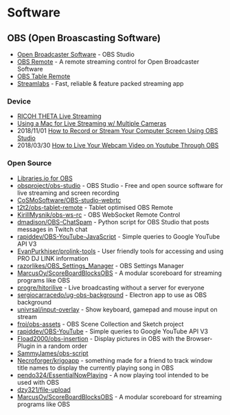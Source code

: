 # Software

## OBS (Open Broascasting Software)
- [Open Broadcaster Software](https://obsproject.com/) - OBS Studio
- [OBS Remote](http://www.obsremote.com/) - A remote streaming control for Open Broadcaster Software
- [OBS Table Remote](http://t2t2.github.io/obs-tablet-remote/)
- [Streamlabs](https://streamlabs.com/) - Fast, reliable & feature packed streaming app


### Device
- [RICOH THETA Live Streaming](http://theta360.guide/community-document/live-streaming.html)
- [Using a Mac for Live Streaming w/ Multiple Cameras](https://www.broadfield.com/news/using-a-mac-for-live-streaming-w-multiple-cameras/)
- 2018/11/01 [How to Record or Stream Your Computer Screen Using OBS Studio](https://www.makeuseof.com/tag/record-screen-stream-online-obs/)
- 2018/03/30 [How to Live Your Webcam Video on Youtube Through OBS](https://www.oodlestechnologies.com/blogs/How-to-Live-Your-Webcam-Video-on-Youtube-Through-OBS)


### Open Source
- [Libraries.io for OBS](https://libraries.io/github/search?keywords=obs)
- [obsproject/obs-studio](https://github.com/obsproject/obs-studio) - OBS Studio - Free and open source software for live streaming and screen recording
- [CoSMoSoftware/OBS-studio-webrtc](https://github.com/CoSMoSoftware/OBS-studio-webrtc)
- [t2t2/obs-tablet-remote](https://github.com/t2t2/obs-tablet-remote) - Tablet optimised OBS Remote
- [KirillMysnik/obs-ws-rc](https://github.com/KirillMysnik/obs-ws-rc) - OBS WebSocket Remote Control
- [dmadison/OBS-ChatSpam](https://github.com/dmadison/OBS-ChatSpam) - Python script for OBS Studio that posts messages in Twitch chat 
- [rapiddev/OBS-YouTube-JavaScript](https://github.com/rapiddev/OBS-YouTube-JavaScript) - Simple queries to Google YouTube API V3
- [EvanPurkhiser/prolink-tools](https://github.com/EvanPurkhiser/prolink-tools) - User friendly tools for accessing and using PRO DJ LINK information
- [razorlikes/OBS_Settings_Manager](https://github.com/razorlikes/OBS_Settings_Manager) - OBS Settings Manager
- [MarcusOy/ScoreBoardBlocksOBS](https://github.com/MarcusOy/ScoreBoardBlocksOBS) - A modular scoreboard for streaming programs like OBS
- [progre/hitorilive](https://github.com/progre/hitorilive) - Live broadcasting without a server for everyone
- [sergiocarracedo/ug-obs-background](https://github.com/sergiocarracedo/ug-obs-background) - Electron app to use as OBS background
- [univrsal/input-overlay](https://github.com/univrsal/input-overlay) - Show keyboard, gamepad and mouse input on stream
- [froi/obs-assets](https://github.com/froi/obs-assets) - OBS Scene Collection and Sketch project
- [rapiddev/OBS-YouTube](https://github.com/rapiddev/OBS-YouTube) - Simple queries to Google YouTube API V3
- [Fload2000/obs-insertion](https://github.com/Fload2000/obs-insertion) - Display pictures in OBS with the Browser-Plugin in a random order
- [SammyJames/obs-script](https://github.com/SammyJames/obs-script) 
- [Necroforger/krigoapp](https://github.com/Necroforger/krigoapp) - something made for a friend to track window title names to display the currently playing song in OBS
- [pendo324/EssentialNowPlaying](https://github.com/pendo324/EssentialNowPlaying) - A now playing tool intended to be used with OBS
- [dzy321/file-upload](https://github.com/dzy321/file-upload)
- [MarcusOy/ScoreBoardBlocksOBS](https://github.com/MarcusOy/ScoreBoardBlocksOBS) - A modular scoreboard for streaming programs like OBS





